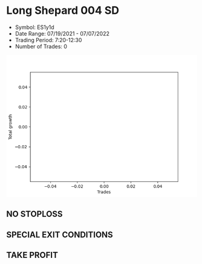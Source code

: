 # Long Shepard 004 SD 
- Symbol: ES1y1d
- Date Range: 07/19/2021 - 07/07/2022
- Trading Period: 7:20-12:30
- Number of Trades: 0

![Plot](LongShepard004SDES1y1d.png)
## NO STOPLOSS









## SPECIAL EXIT CONDITIONS 


## TAKE PROFIT









